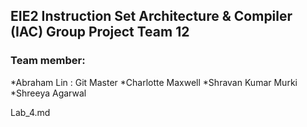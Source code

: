 ## EIE2 Instruction Set Architecture & Compiler (IAC) Group Project Team 12

### Team member:
*Abraham Lin : Git Master
*Charlotte Maxwell 
*Shravan Kumar Murki 
*Shreeya Agarwal 

Lab_4.md